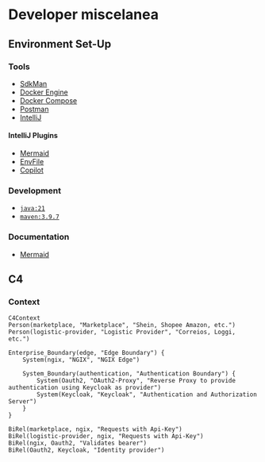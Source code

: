 # Developer miscelanea 

## Environment Set-Up

### Tools
* [SdkMan](https://sdkman.io/)
* [Docker Engine](https://docs.docker.com/engine/install/ubuntu/)
* [Docker Compose](https://docs.docker.com/compose/)
* [Postman](https://www.postman.com/)
* [IntelliJ](https://www.jetbrains.com/pt-br/idea/)

#### IntelliJ Plugins
* [Mermaid](https://plugins.jetbrains.com/plugin/20146-mermaid)
* [EnvFile](https://plugins.jetbrains.com/plugin/7861-envfile)
* [Copilot](https://plugins.jetbrains.com/plugin/17718-github-copilot)

### Development
* [`java:21`](https://sdkman.io/usage)
* [`maven:3.9.7`](https://sdkman.io/sdks/#maven)

### Documentation
* [Mermaid](https://mermaid.js.org/intro/getting-started.html)

## C4
### Context
```mermaid
C4Context
Person(marketplace, "Marketplace", "Shein, Shopee Amazon, etc.")
Person(logistic-provider, "Logistic Provider", "Correios, Loggi, etc.")

Enterprise_Boundary(edge, "Edge Boundary") {
    System(ngix, "NGIX", "NGIX Edge")

    System_Boundary(authentication, "Authentication Boundary") {
        System(Oauth2, "OAuth2-Proxy", "Reverse Proxy to provide authentication using Keycloak as provider")
        System(Keycloak, "Keycloak", "Authentication and Authorization Server")
    }
}

BiRel(marketplace, ngix, "Requests with Api-Key")
BiRel(logistic-provider, ngix, "Requests with Api-Key")
BiRel(ngix, Oauth2, "Validates bearer")
BiRel(Oauth2, Keycloak, "Identity provider")
```
